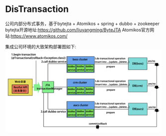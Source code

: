 # DisTransaction
公司内部分布式事务，基于bytejta + Atomikos + spring + dubbo + zookeeper
bytejta开源地址:https://github.com/liuyangming/ByteJTA
Atomikos官方网站:https://www.atomikos.com/

集成公司环境的大致架构部署图如下:
![Alt text](/struct.jpg)
